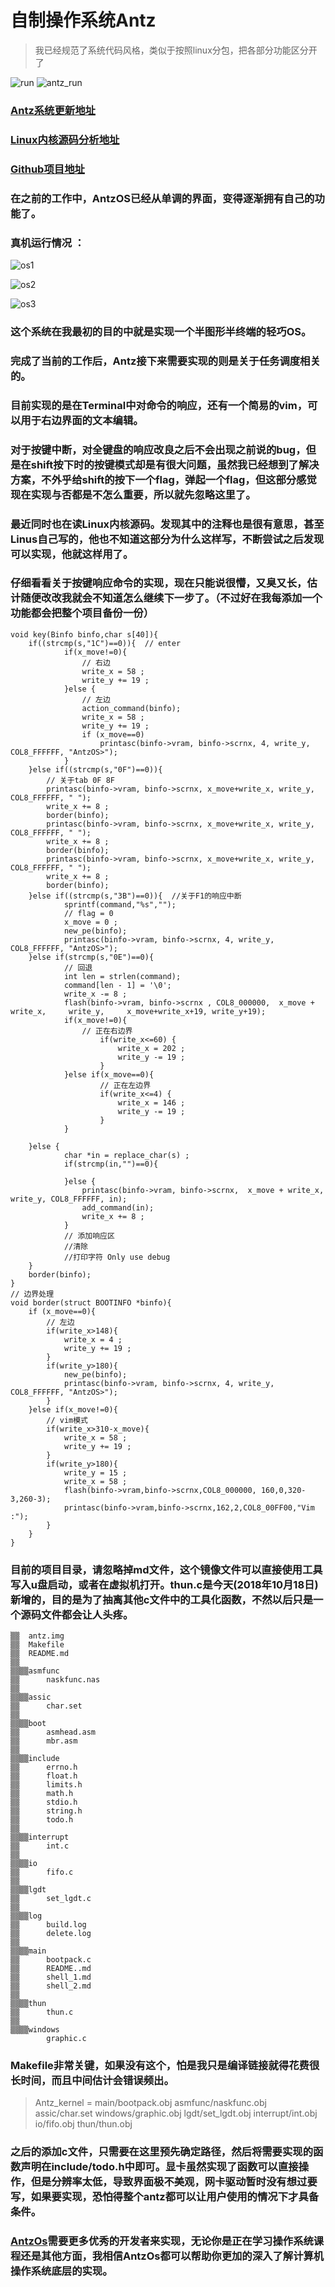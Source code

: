 # 自制操作系统Antz
> 我已经规范了系统代码风格，类似于按照linux分包，把各部分功能区分开了

![run](https://github.com/CasterWx/AntzOS/blob/master/screen/execute.gif?raw=true)
![antz_run](https://github.com/CasterWx/AntzOS/blob/master/screen/antz_gif.gif?raw=true)

### [Antz系统更新地址](https://www.cnblogs.com/LexMoon/category/1262287.html)

### [Linux内核源码分析地址](https://www.cnblogs.com/LexMoon/category/1267413.html)

### [Github项目地址](https://github.com/CasterWx/AntzOS)

### 在之前的工作中，AntzOS已经从单调的界面，变得逐渐拥有自己的功能了。

### 真机运行情况 ：
![os1](https://www.cnblogs.com/images/cnblogs_com/LexMoon/1246510/o_qq_pic_merged_1539834568688.jpg)

![os2](https://www.cnblogs.com/images/cnblogs_com/LexMoon/1246510/o_antzos4.jpg)

![os3](https://www.cnblogs.com/images/cnblogs_com/LexMoon/1246510/o_qq_pic_merged_1539834611072.jpg)

### 这个系统在我最初的目的中就是实现一个半图形半终端的轻巧OS。

### 完成了当前的工作后，Antz接下来需要实现的则是关于任务调度相关的。

### 目前实现的是在Terminal中对命令的响应，还有一个简易的vim，可以用于右边界面的文本编辑。

### 对于按键中断，对全键盘的响应改良之后不会出现之前说的bug，但是在shift按下时的按键模式却是有很大问题，虽然我已经想到了解决方案，不外乎给shift的按下一个flag，弹起一个flag，但这部分感觉现在实现与否都是不怎么重要，所以就先忽略这里了。

### 最近同时也在读Linux内核源码。发现其中的注释也是很有意思，甚至Linus自己写的，他也不知道这部分为什么这样写，不断尝试之后发现可以实现，他就这样用了。

### 仔细看看关于按键响应命令的实现，现在只能说很懵，又臭又长，估计随便改改我就会不知道怎么继续下一步了。（不过好在我每添加一个功能都会把整个项目备份一份）

```
void key(Binfo binfo,char s[40]){
	if((strcmp(s,"1C")==0)){  // enter
			if(x_move!=0){
				// 右边
				write_x = 58 ;
				write_y += 19 ;
			}else {
				// 左边
				action_command(binfo);
				write_x = 58 ;
				write_y += 19 ;
				if (x_move==0)
					printasc(binfo->vram, binfo->scrnx, 4, write_y, COL8_FFFFFF, "AntzOS>");
			}
	}else if((strcmp(s,"0F")==0)){
		// 关于tab 0F 8F
		printasc(binfo->vram, binfo->scrnx, x_move+write_x, write_y, COL8_FFFFFF, " ");
		write_x += 8 ;
		border(binfo);
		printasc(binfo->vram, binfo->scrnx, x_move+write_x, write_y, COL8_FFFFFF, " ");
		write_x += 8 ;
		border(binfo);
		printasc(binfo->vram, binfo->scrnx, x_move+write_x, write_y, COL8_FFFFFF, " ");
		write_x += 8 ;
		border(binfo);
	}else if((strcmp(s,"3B")==0)){  //关于F1的响应中断
			sprintf(command,"%s","");
			// flag = 0
			x_move = 0 ;
			new_pe(binfo);
			printasc(binfo->vram, binfo->scrnx, 4, write_y, COL8_FFFFFF, "AntzOS>");
	}else if(strcmp(s,"0E")==0){
			// 回退
			int len = strlen(command);
			command[len - 1] = '\0';
			write_x -= 8 ;
			flash(binfo->vram, binfo->scrnx , COL8_000000,  x_move + write_x,     write_y,     x_move+write_x+19, write_y+19);
			if(x_move!=0){
   				// 正在右边界
					if(write_x<=60) {
						write_x = 202 ;
						write_y -= 19 ;
					}
			}else if(x_move==0){
					// 正在左边界
					if(write_x<=4) {
						write_x = 146 ;
						write_y -= 19 ;
					}
			}

	}else {
			char *in = replace_char(s) ;
			if(strcmp(in,"")==0){

			}else {
				printasc(binfo->vram, binfo->scrnx,  x_move + write_x,  write_y, COL8_FFFFFF, in);
				add_command(in);
				write_x += 8 ;
			}
			// 添加响应区
			//清除
			//打印字符 Only use debug
	}
	border(binfo);
}
// 边界处理
void border(struct BOOTINFO *binfo){
	if (x_move==0){
		// 左边
		if(write_x>148){
			write_x = 4 ;
			write_y += 19 ;
		}
		if(write_y>180){
	 		new_pe(binfo);
			printasc(binfo->vram, binfo->scrnx, 4, write_y, COL8_FFFFFF, "AntzOS>");
		}
	}else if(x_move!=0){
		// vim模式
		if(write_x>310-x_move){
			write_x = 58 ;
			write_y += 19 ;
		}
		if(write_y>180){
			write_y = 15 ;
			write_x = 58 ;
			flash(binfo->vram,binfo->scrnx,COL8_000000, 160,0,320-3,260-3);
			printasc(binfo->vram,binfo->scrnx,162,2,COL8_00FF00,"Vim :");
		}
	}
}
```


### 目前的项目目录，请忽略掉md文件，这个镜像文件可以直接使用工具写入u盘启动，或者在虚拟机打开。thun.c是今天(2018年10月18日)新增的，目的是为了抽离其他c文件中的工具化函数，不然以后只是一个源码文件都会让人头疼。

```
▒▒  antz.img
▒▒  Makefile
▒▒  README.md
▒▒
▒▒▒▒asmfunc
▒▒      naskfunc.nas
▒▒
▒▒▒▒assic
▒▒      char.set
▒▒
▒▒▒▒boot
▒▒      asmhead.asm
▒▒      mbr.asm
▒▒
▒▒▒▒include
▒▒      errno.h
▒▒      float.h
▒▒      limits.h
▒▒      math.h
▒▒      stdio.h
▒▒      string.h
▒▒      todo.h
▒▒
▒▒▒▒interrupt
▒▒      int.c
▒▒
▒▒▒▒io
▒▒      fifo.c
▒▒
▒▒▒▒lgdt
▒▒      set_lgdt.c
▒▒
▒▒▒▒log
▒▒      build.log
▒▒      delete.log
▒▒
▒▒▒▒main
▒▒      bootpack.c
▒▒      README..md
▒▒      shell_1.md
▒▒      shell_2.md
▒▒
▒▒▒▒thun
▒▒      thun.c
▒▒
▒▒▒▒windows
        graphic.c

```

### Makefile非常关键，如果没有这个，怕是我只是编译链接就得花费很长时间，而且中间估计会错误频出。
> Antz_kernel = main/bootpack.obj asmfunc/naskfunc.obj assic/char.set windows/graphic.obj lgdt/set_lgdt.obj interrupt/int.obj io/fifo.obj thun/thun.obj

### 之后的添加c文件，只需要在这里预先确定路径，然后将需要实现的函数声明在include/todo.h中即可。显卡虽然实现了函数可以直接操作，但是分辨率太低，导致界面极不美观，网卡驱动暂时没有想过要写，如果要实现，恐怕得整个antz都可以让用户使用的情况下才具备条件。

### [AntzOs](https://github.com/CasterWx/AntzOS)需要更多优秀的开发者来实现，无论你是正在学习操作系统课程还是其他方面，我相信AntzOs都可以帮助你更加的深入了解计算机操作系统底层的实现。
